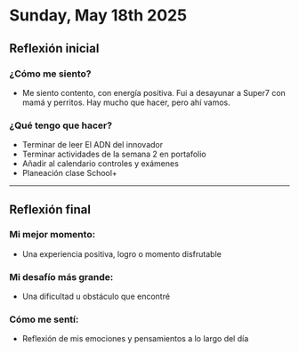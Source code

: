 # Sunday, May 18th 2025

## Reflexión inicial

### ¿Cómo me siento?
- Me siento contento, con energía positiva. Fui a desayunar a Super7 con mamá y perritos. Hay mucho que hacer, pero ahí vamos.

### ¿Qué tengo que hacer?
- Terminar de leer El ADN del innovador
- Terminar actividades de la semana 2 en portafolio
- Añadir al calendario controles y exámenes
- Planeación clase School+

---

## Reflexión final

### Mi mejor momento:
- Una experiencia positiva, logro o momento disfrutable

### Mi desafío más grande:
- Una dificultad u obstáculo que encontré

### Cómo me sentí:
- Reflexión de mis emociones y pensamientos a lo largo del día

